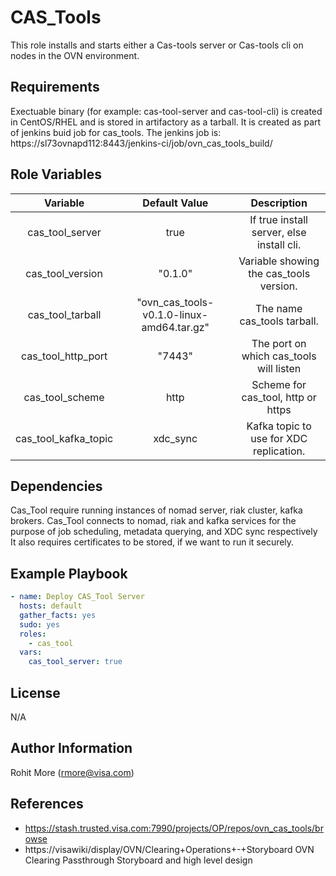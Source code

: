 CAS_Tools
=========

This role installs and starts either a Cas-tools server or Cas-tools cli on nodes in the OVN environment.


Requirements
------------
Exectuable binary (for example: cas-tool-server and cas-tool-cli) is created in CentOS/RHEL and is stored in artifactory as a tarball. It is created as part of jenkins buid job for cas_tools.
The jenkins job is: https://sl73ovnapd112:8443/jenkins-ci/job/ovn_cas_tools_build/


Role Variables
--------------
|   Variable            |   Default Value                             |   Description                                       |
| :--------------------:|:-------------------------------------------:|:---------------------------------------------------:|
|   cas_tool_server     |   true                                      |   If true install server, else install cli.         |
|   cas_tool_version    |   "0.1.0"                                   |   Variable showing the cas_tools version.           |
|   cas_tool_tarball    |   "ovn_cas_tools-v0.1.0-linux-amd64.tar.gz" |   The name cas_tools tarball.                       |
|   cas_tool_http_port  |   "7443"                                    |   The port on which cas_tools will listen           |
|   cas_tool_scheme     |   http                                      |   Scheme for cas_tool, http or https                |
|   cas_tool_kafka_topic|   xdc_sync                                  |   Kafka topic to use for XDC replication.           |

Dependencies
------------
Cas_Tool require running instances of nomad server, riak cluster, kafka brokers.
Cas_Tool connects to nomad, riak and kafka services for the purpose of job scheduling, metadata querying, and XDC sync respectively
It also requires certificates to be stored, if we want to run it securely.


Example Playbook
----------------

```yml
- name: Deploy CAS_Tool Server
  hosts: default
  gather_facts: yes
  sudo: yes
  roles:
    - cas_tool
  vars:
    cas_tool_server: true
```

License
-------

N/A



Author Information
------------------

Rohit More (rmore@visa.com)

References
----------
* https://stash.trusted.visa.com:7990/projects/OP/repos/ovn_cas_tools/browse
* https://visawiki/display/OVN/Clearing+Operations+-+Storyboard OVN Clearing Passthrough Storyboard and high level design

